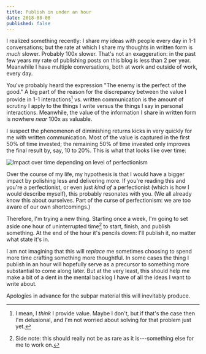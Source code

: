 ```yaml
---
title: Publish in under an hour
date: 2018-08-08
published: false
---
```


I realized something recently: I share my ideas with people every day in 1-1
conversations; but the rate at which I share my thoughts in written form is
_much_ slower. Probably 100x slower. That's not an exaggeration: in the past few
years my rate of publishing posts on this blog is less than 2 per year.
Meanwhile I have multiple conversations, both at work and outside of work, every
day.

You've probably heard the expression "The enemy is the perfect of the good." A
big part of the reason for the discrepancy between the value I provide in 1-1
interactions[^value-i-provide] vs. written communication is the amount of
scrutiny I apply to the things I write versus the things I say in personal
interactions. Meanwhile, the value of the information I share in written form is
nowhere *near* 100x as valuable.

I suspect the phenomenon of diminishing returns kicks in very quickly for me
with written communication. Most of the value is captured in the first 50% of
time invested; the remaining 50% of time invested only improves the final result
by, say, 10 to 20%. This is what that looks like over time:

![Impact over time depending on level of perfectionism](/images/perfectionism-over-time.png)

Over the course of my life, my hypothesis is that I would have a bigger impact
by polishing less and delivering more. If you're reading this and you're a
perfectionist, or even just _kind of_ a perfectionist (which is how I would
describe myself), this probably resonates with you. (We all already know this
about ourselves. Part of the curse of perfectionism: we are too aware of our own
shortcomings.)

Therefore, I'm trying a new thing. Starting once a week, I'm going to set aside
one hour of uninterrupted time[^uninterrupted-time] to start, finish, and
publish something. At the end of the hour it's pencils down: I'll publish it, no
matter what state it's in.

I am not imagining that this will _replace_ me sometimes choosing to spend more
time crafting something more thoughtful. In some cases the thing I publish in an
hour will hopefully serve as a precursor to something more substantial to come
along later. But at the very least, this should help me make a bit of a dent in
the mental backlog I have of all the ideas I want to write about.

Apologies in advance for the subpar material this will inevitably produce.

[^value-i-provide]: I mean, I _think_ I provide value. Maybe I don't, but if that's the case then I'm delusional, and I'm not worried about solving for that problem just yet.

[^uninterrupted-time]: Side note: this should really not be as rare as it is---something else for me to work on.